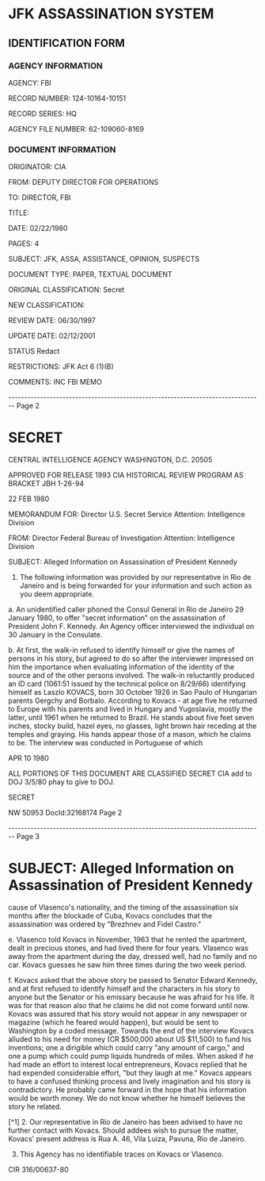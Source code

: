 # JFK ASSASSINATION SYSTEM

## IDENTIFICATION FORM

### AGENCY INFORMATION

AGENCY: FBI

RECORD NUMBER: 124-10164-10151

RECORD SERIES: HQ

AGENCY FILE NUMBER: 62-109060-8169

### DOCUMENT INFORMATION

ORIGINATOR: CIA

FROM: DEPUTY DIRECTOR FOR OPERATIONS

TO: DIRECTOR, FBI

TITLE:

DATE: 02/22/1980

PAGES: 4

SUBJECT: JFK, ASSA, ASSISTANCE, OPINION, SUSPECTS

DOCUMENT TYPE: PAPER, TEXTUAL DOCUMENT

ORIGINAL CLASSIFICATION: Secret

NEW CLASSIFICATION:

REVIEW DATE: 06/30/1997

UPDATE DATE: 02/12/2001

STATUS Redact

RESTRICTIONS: JFK Act 6 (1)(B)

COMMENTS: INC FBI MEMO


-------------------------------------------------------------------------------- Page 2

# SECRET

CENTRAL INTELLIGENCE AGENCY
WASHINGTON, D.C. 20505

APPROVED FOR RELEASE 1993
CIA HISTORICAL REVIEW PROGRAM
AS BRACKET JBH 1-26-94

22 FEB 1980

MEMORANDUM FOR:
Director
U.S. Secret Service
Attention: Intelligence Division

FROM:
Director
Federal Bureau of Investigation
Attention: Intelligence Division

SUBJECT: Alleged Information on Assassination of President Kennedy

1. The following information was provided by our representative in Rio de Janeiro and is being forwarded for your information and such action as you deem appropriate.

a. An unidentified caller phoned the Consul General in Rio de Janeiro 29 January 1980, to offer "secret information" on the assassination of President John F. Kennedy. An Agency officer interviewed the individual on 30 January in the Consulate.

b. At first, the walk-in refused to identify himself or give the names of persons in his story, but agreed to do so after the interviewer impressed on him the importance when evaluating information of the identity of the source and of the other persons involved. The walk-in reluctantly produced an ID card (1061:51 issued by the technical police on 8/29/66) identifying himself as Laszlo KOVACS, born 30 October 1926 in Sao Paulo of Hungarian parents Gergchy and Borbalo. According to Kovacs - at age five he returned to Europe with his parents and lived in Hungary and Yugoslavia, mostly the latter, until 1961 when he returned to Brazil. He stands about five feet seven inches, stocky build, hazel eyes, no glasses, light brown hair receding at the temples and graying. His hands appear those of a mason, which he claims to be. The interview was conducted in Portuguese of which

APR 10 1980

ALL PORTIONS OF THIS DOCUMENT
ARE CLASSIFIED SECRET
CIA add to DOJ 3/5/80 phay to give to DOJ.

SECRET

NW 50953 DocId:32168174 Page 2


-------------------------------------------------------------------------------- Page 3

# SUBJECT: Alleged Information on Assassination of President Kennedy

cause of Vlasenco's nationality, and the timing of the assassination six months after the blockade of Cuba, Kovacs concludes that the assassination was ordered by "Brezhnev and Fidel Castro."

e. Vlasenco told Kovacs in November, 1963 that he rented the apartment, dealt in precious stones, and had lived there for four years. Vlasenco was away from the apartment during the day, dressed well, had no family and no car. Kovacs guesses he saw him three times during the two week period.

f. Kovacs asked that the above story be passed to Senator Edward Kennedy, and at first refused to identify himself and the characters in his story to anyone but the Senator or his emissary because he was afraid for his life. It was for that reason also that he claims he did not come forward until now. Kovacs was assured that his story would not appear in any newspaper or magazine (which he feared would happen), but would be sent to Washington by a coded message. Towards the end of the interview Kovacs alluded to his need for money (CR $500,000 about US $11,500) to fund his inventions; one a dirigible which could carry "any amount of cargo," and one a pump which could pump liquids hundreds of miles. When asked if he had made an effort to interest local entrepreneurs, Kovacs replied that he had expended considerable effort, "but they laugh at me." Kovacs appears to have a confused thinking process and lively imagination and his story is contradictory. He probably came forward in the hope that his information would be worth money. We do not know whether he himself believes the story he related.

[^1] 2. Our representative in Rio de Janeiro has been advised to have no further contact with Kovacs. Should addees wish to pursue the matter, Kovacs' present address is Rua A. 46, Vila Luiza, Pavuna, Rio de Janeiro.

3. This Agency has no identifiable traces on Kovacs or Vlasenco.

CIR 316/00637-80
